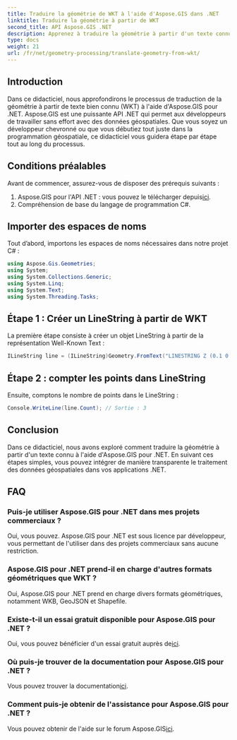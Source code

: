 ```yaml
---
title: Traduire la géométrie de WKT à l'aide d'Aspose.GIS dans .NET
linktitle: Traduire la géométrie à partir de WKT
second_title: API Aspose.GIS .NET
description: Apprenez à traduire la géométrie à partir d'un texte connu à l'aide d'Aspose.GIS pour .NET. Un tutoriel étape par étape pour une intégration transparente.
type: docs
weight: 21
url: /fr/net/geometry-processing/translate-geometry-from-wkt/
---
```

## Introduction
Dans ce didacticiel, nous approfondirons le processus de traduction de la géométrie à partir de texte bien connu (WKT) à l'aide d'Aspose.GIS pour .NET. Aspose.GIS est une puissante API .NET qui permet aux développeurs de travailler sans effort avec des données géospatiales. Que vous soyez un développeur chevronné ou que vous débutiez tout juste dans la programmation géospatiale, ce didacticiel vous guidera étape par étape tout au long du processus.
## Conditions préalables
Avant de commencer, assurez-vous de disposer des prérequis suivants :
1.  Aspose.GIS pour l'API .NET : vous pouvez le télécharger depuis[ici](https://releases.aspose.com/gis/net/).
2. Compréhension de base du langage de programmation C#.

## Importer des espaces de noms
Tout d’abord, importons les espaces de noms nécessaires dans notre projet C# :
```csharp
using Aspose.Gis.Geometries;
using System;
using System.Collections.Generic;
using System.Linq;
using System.Text;
using System.Threading.Tasks;
```
## Étape 1 : Créer un LineString à partir de WKT
La première étape consiste à créer un objet LineString à partir de la représentation Well-Known Text :
```csharp
ILineString line = (ILineString)Geometry.FromText("LINESTRING Z (0.1 0.2 0.3, 1 2 1, 12 23 2)");
```
## Étape 2 : compter les points dans LineString
Ensuite, comptons le nombre de points dans le LineString :
```csharp
Console.WriteLine(line.Count); // Sortie : 3
```

## Conclusion
Dans ce didacticiel, nous avons exploré comment traduire la géométrie à partir d'un texte connu à l'aide d'Aspose.GIS pour .NET. En suivant ces étapes simples, vous pouvez intégrer de manière transparente le traitement des données géospatiales dans vos applications .NET.
## FAQ
### Puis-je utiliser Aspose.GIS pour .NET dans mes projets commerciaux ?
Oui, vous pouvez. Aspose.GIS pour .NET est sous licence par développeur, vous permettant de l'utiliser dans des projets commerciaux sans aucune restriction.
### Aspose.GIS pour .NET prend-il en charge d'autres formats géométriques que WKT ?
Oui, Aspose.GIS pour .NET prend en charge divers formats géométriques, notamment WKB, GeoJSON et Shapefile.
### Existe-t-il un essai gratuit disponible pour Aspose.GIS pour .NET ?
Oui, vous pouvez bénéficier d'un essai gratuit auprès de[ici](https://releases.aspose.com/).
### Où puis-je trouver de la documentation pour Aspose.GIS pour .NET ?
 Vous pouvez trouver la documentation[ici](https://reference.aspose.com/gis/net/).
### Comment puis-je obtenir de l'assistance pour Aspose.GIS pour .NET ?
 Vous pouvez obtenir de l'aide sur le forum Aspose.GIS[ici](https://forum.aspose.com/c/gis/33).